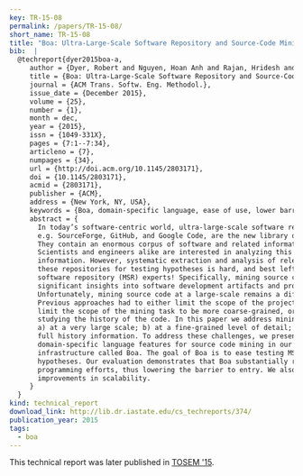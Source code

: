 ```yaml
---
key: TR-15-08
permalink: /papers/TR-15-08/
short_name: TR-15-08
title: "Boa: Ultra-Large-Scale Software Repository and Source-Code Mining"
bib:  |
  @techreport{dyer2015boa-a,
     author = {Dyer, Robert and Nguyen, Hoan Anh and Rajan, Hridesh and Nguyen, Tien N.},
     title = {Boa: Ultra-Large-Scale Software Repository and Source-Code Mining},
     journal = {ACM Trans. Softw. Eng. Methodol.},
     issue_date = {December 2015},
     volume = {25},
     number = {1},
     month = dec,
     year = {2015},
     issn = {1049-331X},
     pages = {7:1--7:34},
     articleno = {7},
     numpages = {34},
     url = {http://doi.acm.org/10.1145/2803171},
     doi = {10.1145/2803171},
     acmid = {2803171},
     publisher = {ACM},
     address = {New York, NY, USA},
     keywords = {Boa, domain-specific language, ease of use, lower barrier to entry, mining software repositories, scalable},
     abstract = {
       In today’s software-centric world, ultra-large-scale software repositories,
       e.g. SourceForge, GitHub, and Google Code, are the new library of Alexandria.
       They contain an enormous corpus of software and related information.
       Scientists and engineers alike are interested in analyzing this wealth of
       information. However, systematic extraction and analysis of relevant data from
       these repositories for testing hypotheses is hard, and best left for mining
       software repository (MSR) experts! Specifically, mining source code yields
       significant insights into software development artifacts and processes.
       Unfortunately, mining source code at a large-scale remains a difficult task.
       Previous approaches had to either limit the scope of the projects studied,
       limit the scope of the mining task to be more coarse-grained, or sacrifice
       studying the history of the code. In this paper we address mining source code:
       a) at a very large scale; b) at a fine-grained level of detail; and c) with
       full history information. To address these challenges, we present
       domain-specific language features for source code mining in our language and
       infrastructure called Boa. The goal of Boa is to ease testing MSR-related
       hypotheses. Our evaluation demonstrates that Boa substantially reduces
       programming efforts, thus lowering the barrier to entry. We also show drastic
       improvements in scalability.
     }
  }
kind: technical_report
download_link: http://lib.dr.iastate.edu/cs_techreports/374/
publication_year: 2015
tags:
  - boa
---
```


This technical report was later published in [TOSEM '15](/papers/TOSEM-15/).

